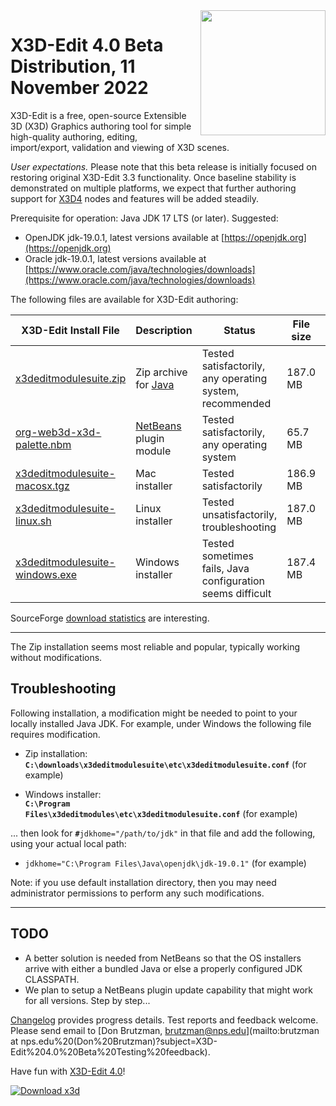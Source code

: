 <img align='right' width='200' src="https://www.web3d.org/x3d/content/examples/images//oss-rising-star-white.svg"/>
<!--
https://sourceforge.net/p/x3d/admin/files/badges/
-->

# X3D-Edit 4.0 Beta Distribution, 11 November 2022

<!-- posted at https://sourceforge.net/projects/x3d/files -->

X3D-Edit is a free, open-source Extensible 3D (X3D) Graphics authoring tool for simple high-quality authoring, editing, import/export, validation and viewing of X3D scenes.

*User expectations.* Please note that this beta release is initially focused on restoring original X3D-Edit 3.3 functionality.
Once baseline stability is demonstrated on multiple platforms, we expect that further authoring support for 
[X3D4](https://www.web3d.org/x3d4) nodes and features will be added steadily.

Prerequisite for operation: Java JDK 17 LTS (or later).  Suggested:

* OpenJDK jdk-19.0.1, latest versions available at [https://openjdk.org](https://openjdk.org)
* Oracle  jdk-19.0.1, latest versions available at [https://www.oracle.com/java/technologies/downloads](https://www.oracle.com/java/technologies/downloads)

The following files are available for X3D-Edit authoring:

X3D-Edit Install File                                                                                       | Description                                       | Status                                                        | File size | Date        
----------------------------------------------------------------------------------------------------------- | ------------------------------------------------- | ------------------------------------------------------------- | --------- | ------------  
[x3deditmodulesuite.zip](https://sourceforge.net/projects/x3d/files/x3deditmodulesuite.zip)                 | Zip archive for [Java](https://openjdk.java.net)  | Tested satisfactorily, any operating system, recommended      | 187.0 MB | NOV 11  
[org-web3d-x3d-palette.nbm](https://sourceforge.net/projects/x3d/files/org-web3d-x3d-palette.nbm)           | [NetBeans](https://netbeans.org) plugin module    | Tested satisfactorily, any operating system                   |  65.7 MB | NOV 11  
[x3deditmodulesuite-macosx.tgz](https://sourceforge.net/projects/x3d/files/x3deditmodulesuite-macosx.tgz)   | Mac installer                                     | Tested satisfactorily                                         | 186.9 MB | NOV 11  
[x3deditmodulesuite-linux.sh](https://sourceforge.net/projects/x3d/files/x3deditmodulesuite-linux.sh)       | Linux installer                                   | Tested unsatisfactorily, troubleshooting                      | 187.0 MB | NOV 11 
[x3deditmodulesuite-windows.exe](https://sourceforge.net/projects/x3d/files/x3deditmodulesuite-windows.exe) | Windows installer                                 | Tested sometimes fails, Java configuration seems difficult    | 187.4 MB | NOV 11  

SourceForge [download statistics](https://sourceforge.net/projects/x3d/files/stats/timeline) are interesting.

----

The Zip installation seems most reliable and popular, typically working without modifications.

## Troubleshooting

Following installation, a modification might be needed to point to your locally installed Java JDK.
For example, under Windows the following file requires modification.

* Zip installation:  <br /><b><code>C:\downloads\x3deditmodulesuite\etc\x3deditmodulesuite.conf</code></b> (for example)

* Windows installer: <br /><b><code>C:\Program Files\x3deditmodules\etc\x3deditmodulesuite.conf</code></b> (for example)

... then look for <code><b>#</b>jdkhome="/path/to/jdk"</code> in that file and add the following, using your actual local path:

* <code>jdkhome="C:\Program Files\Java\openjdk\jdk-19.0.1"</code> (for example)

Note: if you use default installation directory, then you may need administrator permissions to perform any such modifications.

----

## TODO

* A better solution is needed from NetBeans so that the OS installers arrive with either a bundled Java or else a properly configured JDK CLASSPATH.
* We plan to setup a NetBeans plugin update capability that might work for all versions. Step by step...

[Changelog](https://sourceforge.net/p/x3d/code/HEAD/log/?path=/www.web3d.org/x3d/tools/X3dEdit4.0/X3dEditModuleSuite/README.distribution.md) provides progress details.
Test reports and feedback welcome.  Please send email to
[Don Brutzman, brutzman@nps.edu](mailto:brutzman at nps.edu%20(Don%20Brutzman)?subject=X3D-Edit%204.0%20Beta%20Testing%20feedback).

Have fun with [X3D-Edit 4.0](https://savage.nps.edu/X3D-Edit)!

[![Download x3d](https://img.shields.io/sourceforge/dt/x3d.svg)](https://sourceforge.net/projects/x3d/files/stats/timeline)
<!--
[![Download x3d](https://img.shields.io/sourceforge/dt/x3d.svg)](https://sourceforge.net/projects/x3d/files/latest/download)
-->
